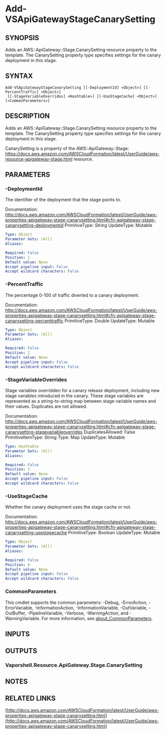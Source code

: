 # Add-VSApiGatewayStageCanarySetting

## SYNOPSIS
Adds an AWS::ApiGateway::Stage.CanarySetting resource property to the template.
The CanarySetting property type specifies settings for the canary deployment in this stage.

## SYNTAX

```
Add-VSApiGatewayStageCanarySetting [[-DeploymentId] <Object>] [[-PercentTraffic] <Object>]
 [[-StageVariableOverrides] <Hashtable>] [[-UseStageCache] <Object>] [<CommonParameters>]
```

## DESCRIPTION
Adds an AWS::ApiGateway::Stage.CanarySetting resource property to the template.
The CanarySetting property type specifies settings for the canary deployment in this stage.

CanarySetting is a property of the AWS::ApiGateway::Stage: https://docs.aws.amazon.com/AWSCloudFormation/latest/UserGuide/aws-resource-apigateway-stage.html resource.

## PARAMETERS

### -DeploymentId
The identifier of the deployment that the stage points to.

Documentation: http://docs.aws.amazon.com/AWSCloudFormation/latest/UserGuide/aws-properties-apigateway-stage-canarysetting.html#cfn-apigateway-stage-canarysetting-deploymentid
PrimitiveType: String
UpdateType: Mutable

```yaml
Type: Object
Parameter Sets: (All)
Aliases:

Required: False
Position: 1
Default value: None
Accept pipeline input: False
Accept wildcard characters: False
```

### -PercentTraffic
The percentage 0-100 of traffic diverted to a canary deployment.

Documentation: http://docs.aws.amazon.com/AWSCloudFormation/latest/UserGuide/aws-properties-apigateway-stage-canarysetting.html#cfn-apigateway-stage-canarysetting-percenttraffic
PrimitiveType: Double
UpdateType: Mutable

```yaml
Type: Object
Parameter Sets: (All)
Aliases:

Required: False
Position: 2
Default value: None
Accept pipeline input: False
Accept wildcard characters: False
```

### -StageVariableOverrides
Stage variables overridden for a canary release deployment, including new stage variables introduced in the canary.
These stage variables are represented as a string-to-string map between stage variable names and their values.
Duplicates are not allowed.

Documentation: http://docs.aws.amazon.com/AWSCloudFormation/latest/UserGuide/aws-properties-apigateway-stage-canarysetting.html#cfn-apigateway-stage-canarysetting-stagevariableoverrides
DuplicatesAllowed: False
PrimitiveItemType: String
Type: Map
UpdateType: Mutable

```yaml
Type: Hashtable
Parameter Sets: (All)
Aliases:

Required: False
Position: 3
Default value: None
Accept pipeline input: False
Accept wildcard characters: False
```

### -UseStageCache
Whether the canary deployment uses the stage cache or not.

Documentation: http://docs.aws.amazon.com/AWSCloudFormation/latest/UserGuide/aws-properties-apigateway-stage-canarysetting.html#cfn-apigateway-stage-canarysetting-usestagecache
PrimitiveType: Boolean
UpdateType: Mutable

```yaml
Type: Object
Parameter Sets: (All)
Aliases:

Required: False
Position: 4
Default value: None
Accept pipeline input: False
Accept wildcard characters: False
```

### CommonParameters
This cmdlet supports the common parameters: -Debug, -ErrorAction, -ErrorVariable, -InformationAction, -InformationVariable, -OutVariable, -OutBuffer, -PipelineVariable, -Verbose, -WarningAction, and -WarningVariable. For more information, see [about_CommonParameters](http://go.microsoft.com/fwlink/?LinkID=113216).

## INPUTS

## OUTPUTS

### Vaporshell.Resource.ApiGateway.Stage.CanarySetting
## NOTES

## RELATED LINKS

[http://docs.aws.amazon.com/AWSCloudFormation/latest/UserGuide/aws-properties-apigateway-stage-canarysetting.html](http://docs.aws.amazon.com/AWSCloudFormation/latest/UserGuide/aws-properties-apigateway-stage-canarysetting.html)

